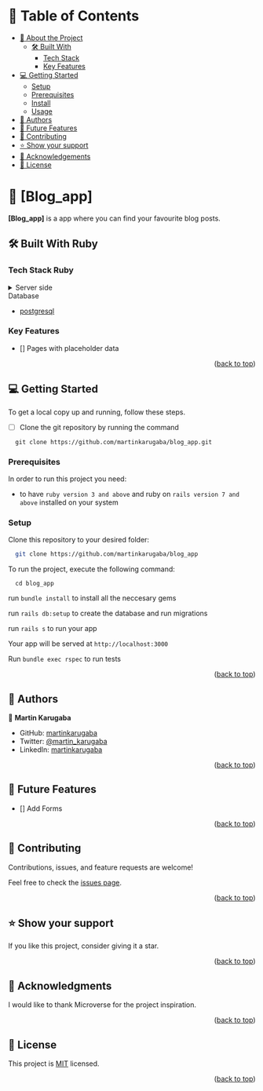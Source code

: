 # 📗 Table of Contents

- [📖 About the Project](#about-project)
  - [🛠 Built With](#built-with)
    - [Tech Stack](#tech-stack)
    - [Key Features](#key-features)
- [💻 Getting Started](#getting-started)
  - [Setup](#setup)
  - [Prerequisites](#prerequisites)
  - [Install](#install)
  - [Usage](#usage)
- [👥 Authors](#authors)
- [🔭 Future Features](#future-features)
- [🤝 Contributing](#contributing)
- [⭐️ Show your support](#support)
- [🙏 Acknowledgements](#acknowledgements)
- [📝 License](#license)

# 📖 [Blog_app] <a name="about-project"></a>

**[Blog_app]** is a app where you can find your favourite blog posts.

## 🛠 Built With <a name="built-with">Ruby</a>

### Tech Stack <a name="tech-stack">Ruby</a>

<details>
<summary>Server side</summary>
  <ul>
    <li><a href="https://www.ruby-doc.org/">Ruby on rails</a></li>
  </ul>
</details>

<summary>Database</summary>
  <ul>
    <li><a href="https://www.ruby-doc.org/">postgresql</a></li>
  </ul>
</details>

### Key Features <a name="key-features"></a>
- [] Pages with placeholder data

<p align="right">(<a href="#readme-top">back to top</a>)</p>

## 💻 Getting Started <a name="getting-started"></a>

To get a local copy up and running, follow these steps.
- [ ] Clone the git repository by running the command

```
  git clone https://github.com/martinkarugaba/blog_app.git
```


### Prerequisites

In order to run this project you need:

- to have `ruby version 3 and above` and ruby on `rails version 7 and above` installed on your system

### Setup

Clone this repository to your desired folder:

```sh
  git clone https://github.com/martinkarugaba/blog_app
```

To run the project, execute the following command:

```
  cd blog_app
```
run `bundle install` to install all the neccesary gems

run  `rails db:setup` to create the database and run migrations

run `rails s` to run your app

Your app will be served at `http://localhost:3000`

Run `bundle exec rspec` to run tests

<p align="right">(<a href="#readme-top">back to top</a>)</p>

## 👥 Authors <a name="authors"></a>

👤 **Martin Karugaba**
- GitHub: [martinkarugaba](https://github.com/martinkarugaba)
- Twitter: [@martin_karugaba](https://twitter.com/martin_karugaba)
- LinkedIn: [martinkarugaba](https://www.linkedin.com/in/martinkarugaba/)

<p align="right">(<a href="#readme-top">back to top</a>)</p>

## 🔭 Future Features <a name="future-features"></a>

- [] Add Forms

<p align="right">(<a href="#readme-top">back to top</a>)</p>

## 🤝 Contributing <a name="contributing"></a>

Contributions, issues, and feature requests are welcome!

Feel free to check the [issues page](../../issues/).

<p align="right">(<a href="#readme-top">back to top</a>)</p>

## ⭐️ Show your support <a name="support"></a>

If you like this project, consider giving it a star.

<p align="right">(<a href="#readme-top">back to top</a>)</p>

## 🙏 Acknowledgments <a name="acknowledgements"></a>

I would like to thank Microverse for the project inspiration.

<p align="right">(<a href="#readme-top">back to top</a>)</p>

## 📝 License <a name="license"></a>

This project is [MIT](./LICENSE) licensed.

<p align="right">(<a href="#readme-top">back to top</a>)</p>